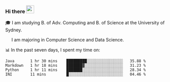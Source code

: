 ### Hi there <a href="#"><img src="https://media.giphy.com/media/hvRJCLFzcasrR4ia7z/giphy.gif" width="25px"></a>

🎓 I am studying B. of Adv. Computing and B. of Science at the University of Sydney.

     I am majoring in Computer Science and Data Science.

📊 In the past seven days, I spent my time on:
<!--START_SECTION:waka-->
```text
Java       1 hr 30 mins    █████████░░░░░░░░░░░░░░░░   35.88 % 
Markdown   1 hr 18 mins    ███████▓░░░░░░░░░░░░░░░░░   31.23 % 
Python     1 hr 11 mins    ███████░░░░░░░░░░░░░░░░░░   28.34 % 
INI        11 mins         █░░░░░░░░░░░░░░░░░░░░░░░░   04.46 % 
```
<!--END_SECTION:waka-->
